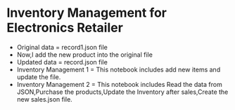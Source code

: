# Inventory Management for Electronics Retailer
* Original data = record1.json file
* Now,I add the new product into the original file
* Updated data = record.json file
* Inventory Management 1 = This notebook includes add new items and update the file.
* Inventory Management 2 = This notebook includes Read the data from JSON,Purchase the products,Update the Inventory after sales,Create the new sales.json file.
